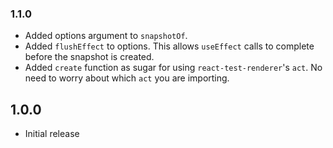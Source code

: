 ### 1.1.0

-   Added options argument to `snapshotOf`.
-   Added `flushEffect` to options. This allows `useEffect` calls to complete before the snapshot is created.
-   Added `create` function as sugar for using `react-test-renderer`'s `act`. No need to worry about which `act` you are importing.

## 1.0.0

-   Initial release
